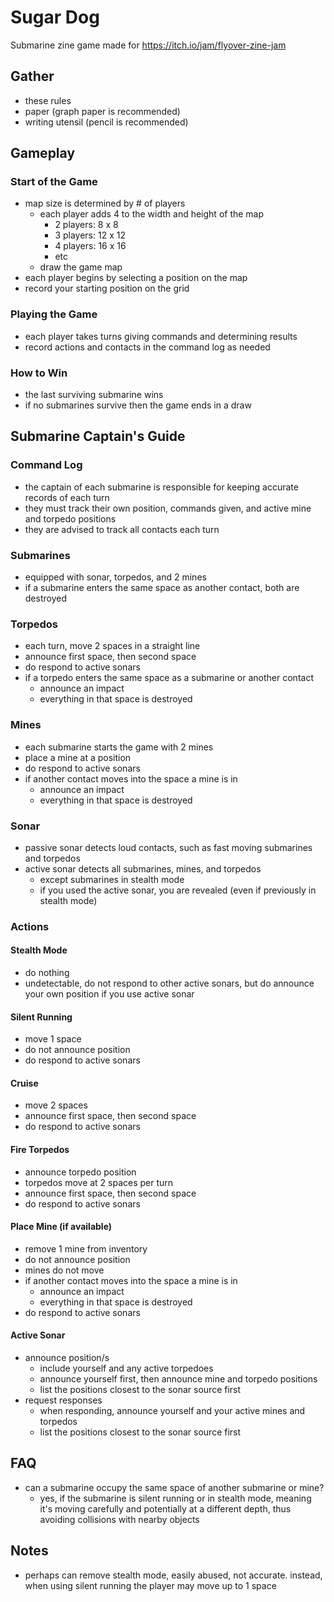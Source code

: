 # Sugar Dog
Submarine zine game made for https://itch.io/jam/flyover-zine-jam

## Gather

- these rules
- paper (graph paper is recommended)
- writing utensil (pencil is recommended)

## Gameplay

### Start of the Game

- map size is determined by # of players
  - each player adds 4 to the width and height of the map
    - 2 players: 8 x 8
    - 3 players: 12 x 12
    - 4 players: 16 x 16
    - etc
  - draw the game map
- each player begins by selecting a position on the map
- record your starting position on the grid

### Playing the Game

- each player takes turns giving commands and determining results
- record actions and contacts in the command log as needed

### How to Win

- the last surviving submarine wins
- if no submarines survive then the game ends in a draw

## Submarine Captain's Guide

### Command Log

- the captain of each submarine is responsible for keeping accurate records of each turn
- they must track their own position, commands given, and active mine and torpedo positions
- they are advised to track all contacts each turn

### Submarines

- equipped with sonar, torpedos, and 2 mines
- if a submarine enters the same space as another contact, both are destroyed

### Torpedos

- each turn, move 2 spaces in a straight line
- announce first space, then second space
- do respond to active sonars
- if a torpedo enters the same space as a submarine or another contact
  - announce an impact
  - everything in that space is destroyed

### Mines

- each submarine starts the game with 2 mines
- place a mine at a position
- do respond to active sonars
- if another contact moves into the space a mine is in
  - announce an impact
  - everything in that space is destroyed

### Sonar

- passive sonar detects loud contacts, such as fast moving submarines and torpedos
- active sonar detects all submarines, mines, and torpedos
  - except submarines in stealth mode
  - if you used the active sonar, you are revealed (even if previously in stealth mode)

### Actions

#### Stealth Mode

- do nothing
- undetectable, do not respond to other active sonars, but do announce your own position if you use active sonar

#### Silent Running

- move 1 space
- do not announce position
- do respond to active sonars

#### Cruise

- move 2 spaces
- announce first space, then second space
- do respond to active sonars

#### Fire Torpedos

- announce torpedo position
- torpedos move at 2 spaces per turn
- announce first space, then second space
- do respond to active sonars

#### Place Mine (if available)

- remove 1 mine from inventory
- do not announce position
- mines do not move
- if another contact moves into the space a mine is in
    - announce an impact
    - everything in that space is destroyed
- do respond to active sonars

#### Active Sonar

- announce position/s
    - include yourself and any active torpedoes
    - announce yourself first, then announce mine and torpedo positions
    - list the positions closest to the sonar source first
- request responses
    - when responding, announce yourself and your active mines and torpedos
    - list the positions closest to the sonar source first

## FAQ

- can a submarine occupy the same space of another submarine or mine?
  - yes, if the submarine is silent running or in stealth mode, meaning it's moving carefully and potentially at a different depth, thus avoiding collisions with nearby objects

## Notes

- perhaps can remove stealth mode, easily abused, not accurate. instead, when using silent running the player may move up to 1 space
